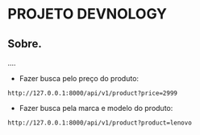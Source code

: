 # PROJETO DEVNOLOGY

## Sobre.
....

- Fazer busca pelo preço do produto:
~~~shel
http://127.0.0.1:8000/api/v1/product?price=2999
~~~

- Fazer busca pela marca e modelo do produto:
~~~shel
http://127.0.0.1:8000/api/v1/product?product=lenovo
~~~